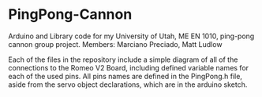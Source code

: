 # PingPong-Cannon
Arduino and Library code for my University of Utah, ME EN 1010, ping-pong cannon group project.
Members: Marciano Preciado, Matt Ludlow

  Each of the files in the repository include a simple diagram of all of the connections to the Romeo V2 Board, including defined variable names for each of the used pins. All pins names are defined in the PingPong.h file, aside from the servo object declarations, which are in the arduino sketch.
